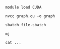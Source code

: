 ```
module load CUDA
```
```
nvcc graph.cu -o graph
```
```
sbatch file.sbatch 
```
```
mj
```
```
cat ...
```
